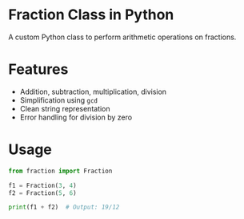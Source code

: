 #  Fraction Class in Python

A custom Python class to perform arithmetic operations on fractions.

# Features
- Addition, subtraction, multiplication, division
- Simplification using `gcd`
- Clean string representation
- Error handling for division by zero

# Usage

```python
from fraction import Fraction

f1 = Fraction(3, 4)
f2 = Fraction(5, 6)

print(f1 + f2)  # Output: 19/12

